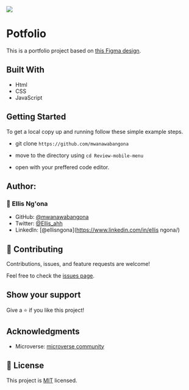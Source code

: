 ![](https://img.shields.io/badge/Microverse-blueviolet)
 #  Potfolio
This is a portfolio project based on [this Figma design](https://www.figma.com/file/t3EJUCAEViw3QasuJLPLVT/Microverse-Student-Potfolio-Templates-Main?node-id=1%3A1471).

 ## Built With

 - Html
 - CSS
 - JavaScript

 ## Getting Started

 To get a local copy up and running follow these simple example steps.
- git clone  `https://github.com/mwanawabangona`

- move to the directory using `cd Review-mobile-menu`

- open with your preffered code editor.

 ## Author:

### 👤 Ellis Ng'ona
- GitHub: [@mwanawabangona](https://github.com/mwanawabangona)
- Twitter: [@Ellis_ahh](https://twitter.com/Ellis_ahh)
- LinkedIn: [@ellisngona](https://www.linkedin.com/in/ellis ngona/)

 ## 🤝 Contributing

 Contributions, issues, and feature requests are welcome!

 Feel free to check the [issues page](https://github.com/usorfaitheloho/school-library/issues).

 ## Show your support

 Give a ⭐️ if you like this project!

 ## Acknowledgments

 - Microverse: [microverse community](https://github.com/microverseinc)

 ## 📝 License

 This project is [MIT](./MIT.md) licensed.
